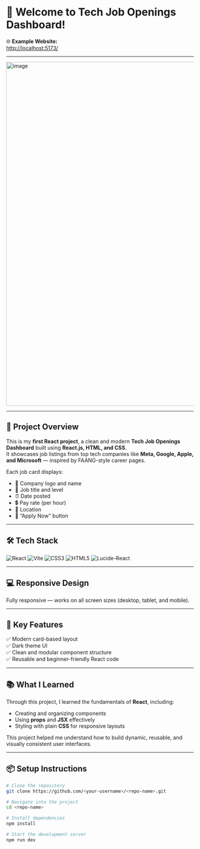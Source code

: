 # 💼 Welcome to Tech Job Openings Dashboard!

🌐 **Example Website:**  
[http://localhost:5173/](http://localhost:5173/)

---

<img width="1895" height="924" alt="image" src="https://github.com/user-attachments/assets/e9c9cc0b-1f9e-4147-9056-33ba63853df4" />


---

## 🚀 Project Overview

This is my **first React project**, a clean and modern **Tech Job Openings Dashboard** built using **React.js, HTML, and CSS**.  
It showcases job listings from top tech companies like **Meta, Google, Apple, and Microsoft** — inspired by FAANG-style career pages.

Each job card displays:
- 🏢 Company logo and name  
- 💼 Job title and level  
- ⏰ Date posted  
- 💲 Pay rate (per hour)  
- 📍 Location  
- 🔘 “Apply Now” button  

---

## 🛠️ Tech Stack

![React](https://img.shields.io/badge/React-20232A?style=for-the-badge&logo=react&logoColor=61DAFB)
![Vite](https://img.shields.io/badge/Vite-646CFF?style=for-the-badge&logo=vite&logoColor=FFD62E)
![CSS3](https://img.shields.io/badge/CSS3-1572B6?style=for-the-badge&logo=css3&logoColor=white)
![HTML5](https://img.shields.io/badge/HTML5-E34F26?style=for-the-badge&logo=html5&logoColor=white)
![Lucide-React](https://img.shields.io/badge/Lucide%20React-000000?style=for-the-badge&logo=lucide&logoColor=white)

---

## 💻 Responsive Design  
Fully responsive — works on all screen sizes (desktop, tablet, and mobile).

---

## 🎯 Key Features

✅ Modern card-based layout  
✅ Dark theme UI  
✅ Clean and modular component structure  
✅ Reusable and beginner-friendly React code  

---

## 📚 What I Learned

Through this project, I learned the fundamentals of **React**, including:
- Creating and organizing components  
- Using **props** and **JSX** effectively  
- Styling with plain **CSS** for responsive layouts  

This project helped me understand how to build dynamic, reusable, and visually consistent user interfaces.

---

## 📦 Setup Instructions

```bash
# Clone the repository
git clone https://github.com/<your-username>/<repo-name>.git

# Navigate into the project
cd <repo-name>

# Install dependencies
npm install

# Start the development server
npm run dev

